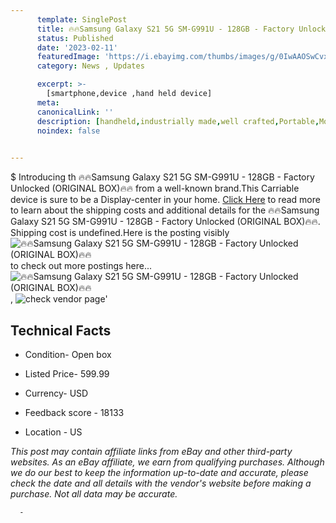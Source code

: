```yaml
---
      template: SinglePost
      title: 🔥🔥Samsung Galaxy S21 5G SM-G991U - 128GB - Factory Unlocked (ORIGINAL BOX)🔥🔥
      status: Published
      date: '2023-02-11'
      featuredImage: 'https://i.ebayimg.com/thumbs/images/g/0IwAAOSwCvxht60G/s-l225.jpg'
      category: News , Updates

      excerpt: >-
        [smartphone,device ,hand held device]
      meta:
      canonicalLink: ''
      description: [handheld,industrially made,well crafted,Portable,Mobile,Compact,Convenient,Lightweight,Maneuverable,Man-portable,Miniature,Carriable,Hand-held,Light,Holdable,Transportable,Mobile device,Pocket-sized,On-the-go,Wireless,Cordless,Compact size,Convenient size, smartphone,device ,hand held device]
      noindex: false
      

---
```

$
      Introducing th 🔥🔥Samsung Galaxy S21 5G SM-G991U - 128GB - Factory Unlocked (ORIGINAL BOX)🔥🔥 from a well-known brand.This Carriable device  is sure to be a Display-center in your home. [Click Here](https://www.ebay.com/itm/294632945047?hash=item44997df597%3Ag%3A0IwAAOSwCvxht60G&mkevt=1&mkcid=1&mkrid=711-53200-19255-0&campid=%253CePNCampaignId%253E&customid=%253CreferenceId%253E&toolid=10049) to read more to learn about the shipping costs and additional details for the 🔥🔥Samsung Galaxy S21 5G SM-G991U - 128GB - Factory Unlocked (ORIGINAL BOX)🔥🔥. Shipping cost is undefined.Here is the posting visibly ![🔥🔥Samsung Galaxy S21 5G SM-G991U - 128GB - Factory Unlocked (ORIGINAL BOX)🔥🔥](https://i.ebayimg.com/thumbs/images/g/0IwAAOSwCvxht60G/s-l225.jpg) to check out more postings here... ![🔥🔥Samsung Galaxy S21 5G SM-G991U - 128GB - Factory Unlocked (ORIGINAL BOX)🔥🔥](https://i.ebayimg.com/images/g/0IwAAOSwCvxht60G/s-l640.jpg), ![check vendor page](https://origin-galleryplus.ebayimg.com/ws/web/294632945047_2_0_1/225x225.jpg,https://origin-galleryplus.ebayimg.com/ws/web/294632945047_3_0_1/225x225.jpg,https://origin-galleryplus.ebayimg.com/ws/web/294632945047_4_0_1/225x225.jpg,https://origin-galleryplus.ebayimg.com/ws/web/294632945047_5_0_1/225x225.jpg,https://origin-galleryplus.ebayimg.com/ws/web/294632945047_6_0_1/225x225.jpg,https://origin-galleryplus.ebayimg.com/ws/web/294632945047_7_0_1/225x225.jpg)'

      

 ## Technical Facts 



     
      

 - Condition- Open box 


      

 - Listed Price- 599.99 


      

 - Currency- USD 


      

 - Feedback score - 18133 


      

 - Location - US 


      
      

 *_This post may contain affiliate links from eBay and other third-party websites. As an eBay affiliate, we earn from qualifying purchases. Although we do our best to keep the information up-to-date and accurate, please check the date and all details with the vendor's website before making a purchase. Not all data may be accurate._*




      -
